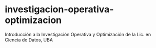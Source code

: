 # investigacion-operativa-optimizacion
Introducción a la Investigación Operativa y Optimización de la Lic. en Ciencia de Datos, UBA
